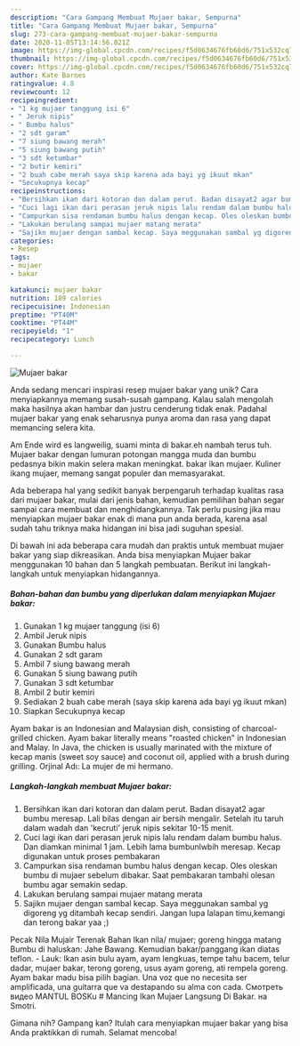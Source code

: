 ```yaml
---
description: "Cara Gampang Membuat Mujaer bakar, Sempurna"
title: "Cara Gampang Membuat Mujaer bakar, Sempurna"
slug: 273-cara-gampang-membuat-mujaer-bakar-sempurna
date: 2020-11-05T13:14:56.021Z
image: https://img-global.cpcdn.com/recipes/f5d0634676fb60d6/751x532cq70/mujaer-bakar-foto-resep-utama.jpg
thumbnail: https://img-global.cpcdn.com/recipes/f5d0634676fb60d6/751x532cq70/mujaer-bakar-foto-resep-utama.jpg
cover: https://img-global.cpcdn.com/recipes/f5d0634676fb60d6/751x532cq70/mujaer-bakar-foto-resep-utama.jpg
author: Kate Barnes
ratingvalue: 4.8
reviewcount: 12
recipeingredient:
- "1 kg mujaer tanggung isi 6"
- " Jeruk nipis"
- " Bumbu halus"
- "2 sdt garam"
- "7 siung bawang merah"
- "5 siung bawang putih"
- "3 sdt ketumbar"
- "2 butir kemiri"
- "2 buah cabe merah saya skip karena ada bayi yg ikuut mkan"
- "Secukupnya kecap"
recipeinstructions:
- "Bersihkan ikan dari kotoran dan dalam perut. Badan disayat2 agar bumbu meresap. Lali bilas dengan air bersih mengalir. Setelah itu taruh dalam wadah dan &#39;kecruti&#39; jeruk nipis sekitar 10-15 menit."
- "Cuci lagi ikan dari perasan jeruk nipis lalu rendam dalam bumbu halus. Dan diamkan minimal 1 jam. Lebih lama bumbunlwbih meresap. Kecap digunakan untuk proses pembakaran"
- "Campurkan sisa rendaman bumbu halus dengan kecap. Oles oleskan bumbu di mujaer sebelum dibakar. Saat pembakaran tambahi olesan bumbu agar semakin sedap."
- "Lakukan berulang sampai mujaer matang merata"
- "Sajikn mujaer dengan sambal kecap. Saya meggunakan sambal yg digoreng yg ditambah kecap sendiri. Jangan lupa lalapan timu,kemangi dan terong bakar yaa ;)"
categories:
- Resep
tags:
- mujaer
- bakar

katakunci: mujaer bakar 
nutrition: 189 calories
recipecuisine: Indonesian
preptime: "PT40M"
cooktime: "PT44M"
recipeyield: "1"
recipecategory: Lunch

---
```



![Mujaer bakar](https://img-global.cpcdn.com/recipes/f5d0634676fb60d6/751x532cq70/mujaer-bakar-foto-resep-utama.jpg)

Anda sedang mencari inspirasi resep mujaer bakar yang unik? Cara menyiapkannya memang susah-susah gampang. Kalau salah mengolah maka hasilnya akan hambar dan justru cenderung tidak enak. Padahal mujaer bakar yang enak seharusnya punya aroma dan rasa yang dapat memancing selera kita.

Am Ende wird es langweilig, suami minta di bakar.eh nambah terus tuh. Mujaer bakar dengan lumuran potongan mangga muda dan bumbu pedasnya bikin makin selera makan meningkat. bakar ikan mujaer. Kuliner ikang mujaer, memang sangat populer dan memasyarakat.

Ada beberapa hal yang sedikit banyak berpengaruh terhadap kualitas rasa dari mujaer bakar, mulai dari jenis bahan, kemudian pemilihan bahan segar sampai cara membuat dan menghidangkannya. Tak perlu pusing jika mau menyiapkan mujaer bakar enak di mana pun anda berada, karena asal sudah tahu triknya maka hidangan ini bisa jadi suguhan spesial.


Di bawah ini ada beberapa cara mudah dan praktis untuk membuat mujaer bakar yang siap dikreasikan. Anda bisa menyiapkan Mujaer bakar menggunakan 10 bahan dan 5 langkah pembuatan. Berikut ini langkah-langkah untuk menyiapkan hidangannya.

<!--inarticleads1-->

##### Bahan-bahan dan bumbu yang diperlukan dalam menyiapkan Mujaer bakar:

1. Gunakan 1 kg mujaer tanggung (isi 6)
1. Ambil  Jeruk nipis
1. Gunakan  Bumbu halus
1. Gunakan 2 sdt garam
1. Ambil 7 siung bawang merah
1. Gunakan 5 siung bawang putih
1. Gunakan 3 sdt ketumbar
1. Ambil 2 butir kemiri
1. Sediakan 2 buah cabe merah (saya skip karena ada bayi yg ikuut mkan)
1. Siapkan Secukupnya kecap


Ayam bakar is an Indonesian and Malaysian dish, consisting of charcoal-grilled chicken. Ayam bakar literally means &#34;roasted chicken&#34; in Indonesian and Malay. In Java, the chicken is usually marinated with the mixture of kecap manis (sweet soy sauce) and coconut oil, applied with a brush during grilling. Orjinal Adı: La mujer de mi hermano. 

<!--inarticleads2-->

##### Langkah-langkah membuat Mujaer bakar:

1. Bersihkan ikan dari kotoran dan dalam perut. Badan disayat2 agar bumbu meresap. Lali bilas dengan air bersih mengalir. Setelah itu taruh dalam wadah dan &#39;kecruti&#39; jeruk nipis sekitar 10-15 menit.
1. Cuci lagi ikan dari perasan jeruk nipis lalu rendam dalam bumbu halus. Dan diamkan minimal 1 jam. Lebih lama bumbunlwbih meresap. Kecap digunakan untuk proses pembakaran
1. Campurkan sisa rendaman bumbu halus dengan kecap. Oles oleskan bumbu di mujaer sebelum dibakar. Saat pembakaran tambahi olesan bumbu agar semakin sedap.
1. Lakukan berulang sampai mujaer matang merata
1. Sajikn mujaer dengan sambal kecap. Saya meggunakan sambal yg digoreng yg ditambah kecap sendiri. Jangan lupa lalapan timu,kemangi dan terong bakar yaa ;)


Pecak Nila Mujair Terenak Bahan Ikan nila/ mujaer; goreng hingga matang Bumbu di haluskan: Jahe Bawang. Kemudian bakar/panggang ikan diatas teflon. - Lauk: Ikan asin bulu ayam, ayam lengkuas, tempe tahu bacem, telur dadar, mujaer bakar, terong goreng, usus ayam goreng, ati rempela goreng. Ayam bakar madu bisa pilih bagian. Una voz que no necesita ser amplificada, una guitarra que va destapando su alma con cada. Смотреть видео MANTUL BOSKu # Mancing Ikan Mujaer Langsung Di Bakar. на Smotri. 

Gimana nih? Gampang kan? Itulah cara menyiapkan mujaer bakar yang bisa Anda praktikkan di rumah. Selamat mencoba!
